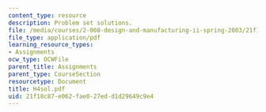 ```yaml
---
content_type: resource
description: Problem set solutions.
file: /media/courses/2-008-design-and-manufacturing-ii-spring-2003/21f18c87e062fae027edd1d29649c9e4_H4sol.pdf
file_type: application/pdf
learning_resource_types:
- Assignments
ocw_type: OCWFile
parent_title: Assignments
parent_type: CourseSection
resourcetype: Document
title: H4sol.pdf
uid: 21f18c87-e062-fae0-27ed-d1d29649c9e4
---
```


